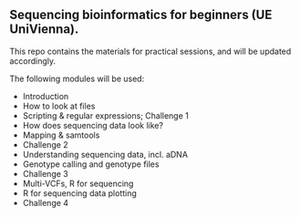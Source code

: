 ## Sequencing bioinformatics for beginners (UE UniVienna).

This repo contains the materials for practical sessions, and will be updated accordingly.


The following modules will be used:
- Introduction
- How to look at files
- Scripting & regular expressions; Challenge 1
- How does sequencing data look like?
- Mapping & samtools
- Challenge 2
- Understanding sequencing data, incl. aDNA
- Genotype calling and genotype files
- Challenge 3
- Multi-VCFs, R for sequencing
- R for sequencing data plotting
- Challenge 4


